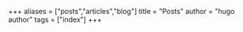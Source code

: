 +++
aliases = ["posts","articles","blog"]
title = "Posts"
author = "hugo author"
tags = ["index"]
+++